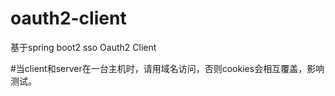 # oauth2-client
基于spring boot2 sso Oauth2 Client

#当client和server在一台主机时，请用域名访问，否则cookies会相互覆盖，影响测试。
